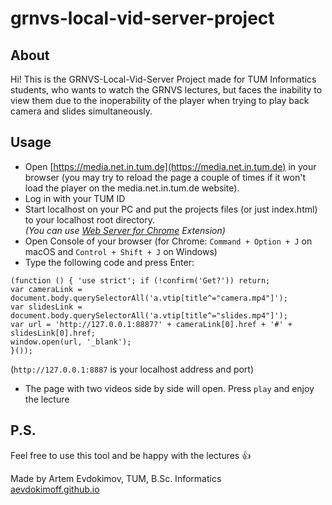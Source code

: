 # grnvs-local-vid-server-project

## About
Hi! This is the GRNVS-Local-Vid-Server Project made for TUM Informatics students, who wants to watch the GRNVS lectures, but faces the inability to view them due to the inoperability of the player when trying to play back camera and slides simultaneously. 

## Usage
* Open [https://media.net.in.tum.de](https://media.net.in.tum.de) in your browser (you may try to reload the page a couple of times if it won't load the player on the media.net.in.tum.de website). 
* Log in with your TUM ID
* Start localhost on your PC and put the projects files (or just index.html) to your localhost root directory.  
*(You can use [Web Server for Chrome](https://chrome.google.com/webstore/detail/web-server-for-chrome/ofhbbkphhbklhfoeikjpcbhemlocgigb) Extension)*
* Open Console of your browser (for Chrome: `Command + Option + J` on macOS and `Control + Shift + J` on Windows)
* Type the following code and press Enter:
```
(function () { 'use strict'; if (!confirm('Get?')) return; 
var cameraLink = document.body.querySelectorAll('a.vtip[title^="camera.mp4"]'); 
var slidesLink = document.body.querySelectorAll('a.vtip[title^="slides.mp4"]'); 
var url = 'http://127.0.0.1:8887?' + cameraLink[0].href + '#' + slidesLink[0].href;
window.open(url, '_blank');
}());
```  
(`http://127.0.0.1:8887` is your localhost address and port)
* The page with two videos side by side will open. Press `play` and enjoy the lecture

## P.S.

Feel free to use this tool and be happy with the lectures 👍

Made by Artem Evdokimov, TUM, B.Sc. Informatics  
[aevdokimoff.github.io](http://aevdokimoff.github.io)
